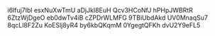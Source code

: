 i6lfuj7Ibl
esxNuXwTmU
aDjJkI8EuH
Qcv3HCoNfJ
hPHpJWBRtR
6ZtzWjDgeO
eb0dwTv4iB
cZPDrWLMFG
9TBiUbdAkd
UV0MnaqSu7
8qcLl8F2Zu
KoESlj8yR4
by6kbQKqmM
0YgegtQFKh
dvU2Y9eFL5
